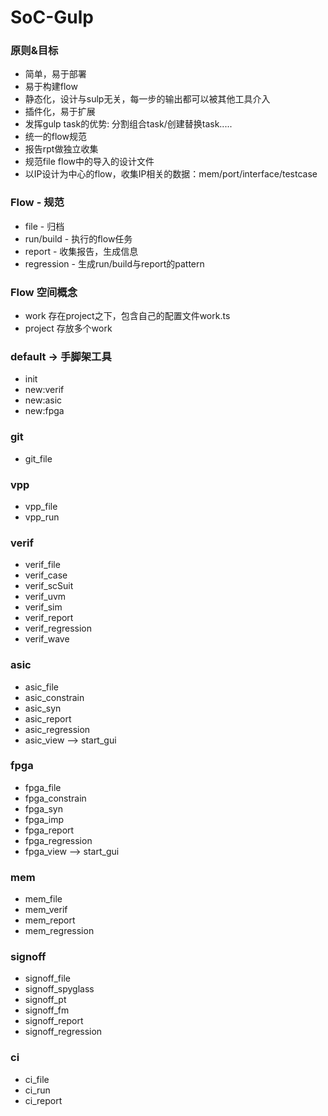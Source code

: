 SoC-Gulp
==========

### 原则&目标
* 简单，易于部署
* 易于构建flow
* 静态化，设计与sulp无关，每一步的输出都可以被其他工具介入
* 插件化，易于扩展
* 发挥gulp task的优势: 分割组合task/创建替换task.....
* 统一的flow规范
* 报告rpt做独立收集
* 规范file flow中的导入的设计文件
* 以IP设计为中心的flow，收集IP相关的数据：mem/port/interface/testcase


### Flow - 规范
- file       - 归档
- run/build  - 执行的flow任务
- report     - 收集报告，生成信息
- regression - 生成run/build与report的pattern


### Flow 空间概念
- work 存在project之下，包含自己的配置文件work.ts
- project 存放多个work


### default -> 手脚架工具
- init
- new:verif
- new:asic
- new:fpga

### git
- git_file

### vpp
- vpp_file
- vpp_run

### verif
- verif_file
- verif_case
- verif_scSuit
- verif_uvm
- verif_sim
- verif_report
- verif_regression
- verif_wave

### asic
- asic_file
- asic_constrain
- asic_syn
- asic_report
- asic_regression
- asic_view --> start_gui

### fpga
- fpga_file
- fpga_constrain
- fpga_syn
- fpga_imp
- fpga_report
- fpga_regression
- fpga_view --> start_gui

### mem
- mem_file
- mem_verif
- mem_report
- mem_regression

### signoff
- signoff_file
- signoff_spyglass
- signoff_pt 
- signoff_fm
- signoff_report
- signoff_regression

### ci
- ci_file
- ci_run
- ci_report
